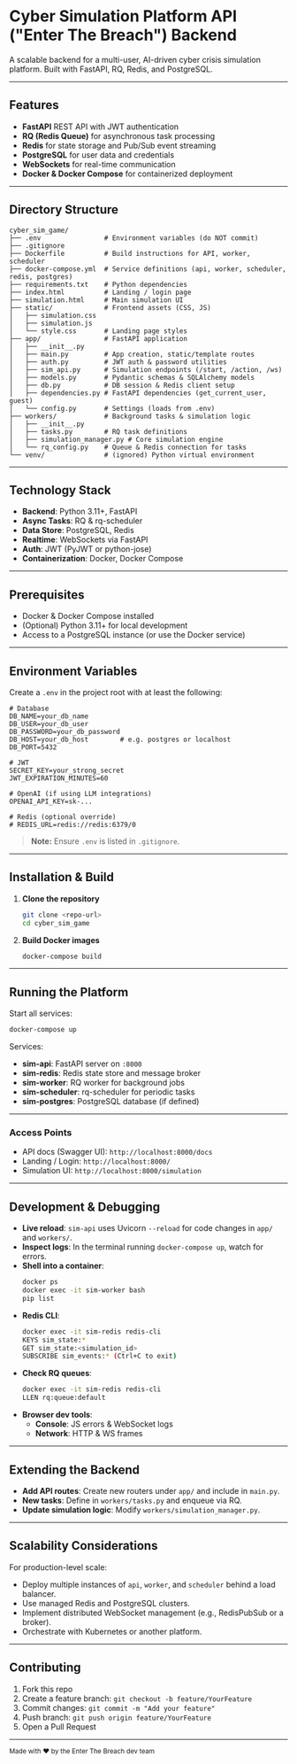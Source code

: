 # Cyber Simulation Platform API ("Enter The Breach") Backend

A scalable backend for a multi-user, AI-driven cyber crisis simulation platform. Built with FastAPI, RQ, Redis, and PostgreSQL.

---

## Features

- **FastAPI** REST API with JWT authentication
- **RQ (Redis Queue)** for asynchronous task processing
- **Redis** for state storage and Pub/Sub event streaming
- **PostgreSQL** for user data and credentials
- **WebSockets** for real-time communication
- **Docker & Docker Compose** for containerized deployment

---

## Directory Structure

```plaintext
cyber_sim_game/
├── .env                # Environment variables (do NOT commit)
├── .gitignore
├── Dockerfile          # Build instructions for API, worker, scheduler
├── docker-compose.yml  # Service definitions (api, worker, scheduler, redis, postgres)
├── requirements.txt    # Python dependencies
├── index.html          # Landing / login page
├── simulation.html     # Main simulation UI
├── static/             # Frontend assets (CSS, JS)
│   ├── simulation.css
│   ├── simulation.js
│   └── style.css       # Landing page styles
├── app/                # FastAPI application
│   ├── __init__.py
│   ├── main.py         # App creation, static/template routes
│   ├── auth.py         # JWT auth & password utilities
│   ├── sim_api.py      # Simulation endpoints (/start, /action, /ws)
│   ├── models.py       # Pydantic schemas & SQLAlchemy models
│   ├── db.py           # DB session & Redis client setup
│   ├── dependencies.py # FastAPI dependencies (get_current_user, guest)
│   └── config.py       # Settings (loads from .env)
├── workers/            # Background tasks & simulation logic
│   ├── __init__.py
│   ├── tasks.py        # RQ task definitions
│   ├── simulation_manager.py # Core simulation engine
│   └── rq_config.py    # Queue & Redis connection for tasks
└── venv/               # (ignored) Python virtual environment
```

---

## Technology Stack

- **Backend**: Python 3.11+, FastAPI
- **Async Tasks**: RQ & rq-scheduler
- **Data Store**: PostgreSQL, Redis
- **Realtime**: WebSockets via FastAPI
- **Auth**: JWT (PyJWT or python-jose)
- **Containerization**: Docker, Docker Compose

---

## Prerequisites

- Docker & Docker Compose installed
- (Optional) Python 3.11+ for local development
- Access to a PostgreSQL instance (or use the Docker service)

---

## Environment Variables

Create a `.env` in the project root with at least the following:

```dotenv
# Database
DB_NAME=your_db_name
DB_USER=your_db_user
DB_PASSWORD=your_db_password
DB_HOST=your_db_host        # e.g. postgres or localhost
DB_PORT=5432

# JWT
SECRET_KEY=your_strong_secret
JWT_EXPIRATION_MINUTES=60

# OpenAI (if using LLM integrations)
OPENAI_API_KEY=sk-...

# Redis (optional override)
# REDIS_URL=redis://redis:6379/0
```

> **Note:** Ensure `.env` is listed in `.gitignore`.

---

## Installation & Build

1. **Clone the repository**

   ```bash
   git clone <repo-url>
   cd cyber_sim_game
   ```

2. **Build Docker images**
   ```bash
   docker-compose build
   ```

---

## Running the Platform

Start all services:

```bash
docker-compose up
```

Services:

- **sim-api**: FastAPI server on `:8000`
- **sim-redis**: Redis state store and message broker
- **sim-worker**: RQ worker for background jobs
- **sim-scheduler**: rq-scheduler for periodic tasks
- **sim-postgres**: PostgreSQL database (if defined)

---

### Access Points

- API docs (Swagger UI): `http://localhost:8000/docs`
- Landing / Login: `http://localhost:8000/`
- Simulation UI: `http://localhost:8000/simulation`

---

## Development & Debugging

- **Live reload**: `sim-api` uses Uvicorn `--reload` for code changes in `app/` and `workers/`.
- **Inspect logs**: In the terminal running `docker-compose up`, watch for errors.
- **Shell into a container**:
  ```bash
  docker ps
  docker exec -it sim-worker bash
  pip list
  ```
- **Redis CLI**:
  ```bash
  docker exec -it sim-redis redis-cli
  KEYS sim_state:*
  GET sim_state:<simulation_id>
  SUBSCRIBE sim_events:* (Ctrl+C to exit)
  ```
- **Check RQ queues**:
  ```bash
  docker exec -it sim-redis redis-cli
  LLEN rq:queue:default
  ```
- **Browser dev tools**:
  - **Console**: JS errors & WebSocket logs
  - **Network**: HTTP & WS frames

---

## Extending the Backend

- **Add API routes**: Create new routers under `app/` and include in `main.py`.
- **New tasks**: Define in `workers/tasks.py` and enqueue via RQ.
- **Update simulation logic**: Modify `workers/simulation_manager.py`.

---

## Scalability Considerations

For production-level scale:

- Deploy multiple instances of `api`, `worker`, and `scheduler` behind a load balancer.
- Use managed Redis and PostgreSQL clusters.
- Implement distributed WebSocket management (e.g., RedisPubSub or a broker).
- Orchestrate with Kubernetes or another platform.

---

## Contributing

1. Fork this repo
2. Create a feature branch: `git checkout -b feature/YourFeature`
3. Commit changes: `git commit -m "Add your feature"`
4. Push branch: `git push origin feature/YourFeature`
5. Open a Pull Request

---

<sup>Made with ❤️ by the Enter The Breach dev team</sup>
